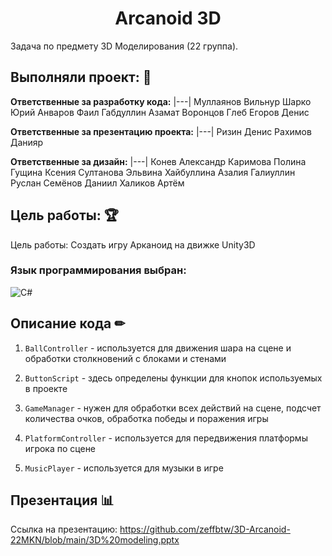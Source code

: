 <h1 align="center">Arcanoid 3D</h1> 

Задача по предмету 3D Моделирования (22 группа).
## Выполняли проект: 👥

**Ответственные за разработку кода:** 
|---|
Муллаянов Вильнур
Шарко Юрий
Анваров Фаил
Габдуллин Азамат
Воронцов Глеб
Егоров Денис

 **Ответственные за презентацию проекта:**
|---|
Ризин Денис
Рахимов Данияр

**Ответственные за дизайн:** 
|---|
Конев Александр
Каримова Полина
Гущина Ксения
Султанова Эльвина
Хайбуллина Азалия
Галиуллин Руслан
Семёнов Даниил
Халиков Артём


## Цель работы: 🏆
Цель работы: Создать игру Арканоид на движке Unity3D


### Язык программирования выбран: 
![C#](https://fiverr-res.cloudinary.com/t_profile_original,q_auto,f_auto/attachments/profile/photo/78516c109040193ed66c8e619a80d9c5-1592363958403/d18939a1-2c2e-4270-8131-1461b85bc7fc.png)


## Описание кода ✏
1. `BallController` - используется для движения шара на сцене и обработки столкновений с блоками и стенами

2. `ButtonScript` - здесь определены функции для кнопок используемых в проекте

3. `GameManager` - нужен для обработки всех действий на сцене, подсчет количества очков, обработка победы и поражения игры

4. `PlatformController` - используется для передвижения платформы игрока по сцене

5. `MusicPlayer` - используется для музыки в игре

## Презентация 📊

Ссылка на презентацию: https://github.com/zeffbtw/3D-Arcanoid-22MKN/blob/main/3D%20modeling.pptx

